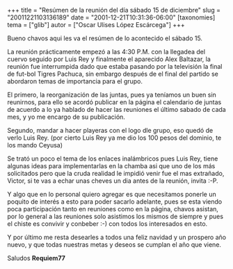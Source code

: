 +++
title = "Resúmen de la reunión del día sábado 15 de diciembre"
slug = "20011221103136189"
date = "2001-12-21T10:31:36-06:00"
[taxonomies]
tema = ["glib"]
autor = ["Oscar Ulises López Escárcega"]
+++

Bueno chavos aqui les va el resúmen de lo acontecido el sábado 15.

<!-- more -->
La reunión prácticamente empezó a las 4:30 P.M. con la llegadea del
cuervo seguido por Luis Rey y finalmente el aparecido Alex Baltazar, la
reunión fue interrumpida dado que estaba pasando por la televisión la
final de fut-bol Tigres Pachuca, sin embargo después de el final del
partido se abordaron temas de importancia para el grupo.

El primero, la reorganización de las juntas, pues ya teníamos un buen
sin reunirnos, para ello se acordó publicar en la página el calendario
de juntas de acuerdo a lo ya hablado de hacer las reuniones el último
sabado de cada mes, y yo me encargo de su publicación.

Segundo, mandar a hacer playeras con el logo dle grupo, eso quedó de
verlo Luis Rey. (por cierto Luis Rey ya me dio los 100 pesos del
dominio, te los mando Ceyusa)

Se trató un poco el tema de los enlaces inalámbricos pues Luis Rey,
tiene algunas ideas para implementarlas en la chamba asi que uno de los
más solicitados pero que la cruda realidad le impidió venir fue el mas
extrañado, Victor, si te vas a echar unas cheves un dia antes de la
reunión, invita :-P.

Y algo que en lo personal quiero agregar es que necesitamos ponerle un
poquito de interés a esto para poder sacarlo adelante, pues se esta
viendo poca participación tanto en reuniones como en la página, chavos
asistan, por lo general a las reuniones solo asistimos los mismos de
siempre y pues el chiste es convivir y conbeber :-) con todos los
interesados en esto.

Y por último me resta desearles a todos una feliz navidad y un prospero
año nuevo, y que todas nuestras metas y deseos se cumplan el año que
viene.

Saludos
**Requiem77**

